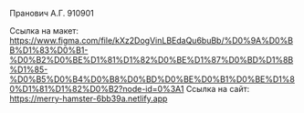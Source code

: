 Пранович А.Г. 910901

Ссылка на макет: https://www.figma.com/file/kXz2DogVinLBEdaQu6buBb/%D0%9A%D0%BB%D1%83%D0%B1-%D0%B2%D0%BE%D1%81%D1%82%D0%BE%D1%87%D0%BD%D1%8B%D1%85-%D0%B5%D0%B4%D0%B8%D0%BD%D0%BE%D0%B1%D0%BE%D1%80%D1%81%D1%82%D0%B2?node-id=0%3A1
Ссылка на сайт: https://merry-hamster-6bb39a.netlify.app
